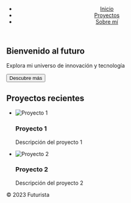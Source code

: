 <!DOCTYPE html>
<html lang="es">
<head>
  <meta charset="UTF-8">
  <meta name="viewport" content="width=device-width, initial-scale=1.0">
  <title>Futurista</title>
  <link rel="stylesheet" href="styles.css">
</head>
<body>
  <header>
    <nav>
      <ul>
        <li><a href="#">Inicio</a></li>
        <li><a href="#">Proyectos</a></li>
        <li><a href="#">Sobre mí</a></li>
      </ul>
    </nav>
  </header>
  <main>
    <section class="hero">
      <h1>Bienvenido al futuro</h1>
      <p>Explora mi universo de innovación y tecnología</p>
      <button>Descubre más</button>
    </section>
    <section class="proyectos">
      <h2>Proyectos recientes</h2>
      <ul>
        <li>
          <img src="img/proyecto1.jpg" alt="Proyecto 1">
          <h3>Proyecto 1</h3>
          <p>Descripción del proyecto 1</p>
        </li>
        <li>
          <img src="img/proyecto2.jpg" alt="Proyecto 2">
          <h3>Proyecto 2</h3>
          <p>Descripción del proyecto 2</p>
        </li>
      </ul>
    </section>
  </main>
  <footer>
    <p>&copy; 2023 Futurista</p>
  </footer>
  <script src="script.js"></script>
</body>
</html>